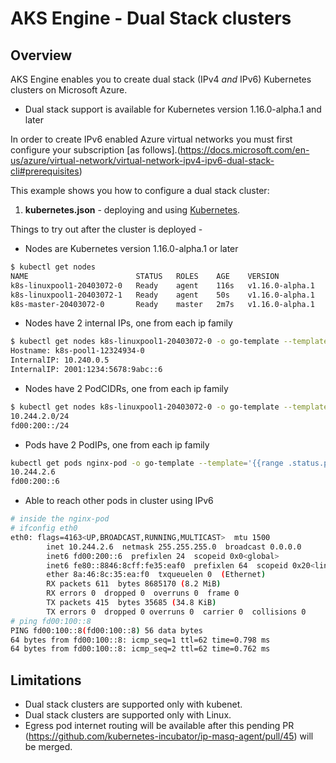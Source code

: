 # AKS Engine - Dual Stack clusters

## Overview

AKS Engine enables you to create dual stack (IPv4 *and* IPv6) Kubernetes clusters on Microsoft Azure.

- Dual stack support is available for Kubernetes version 1.16.0-alpha.1 and later

In order to create IPv6 enabled Azure virtual networks you must first configure your subscription [as follows].(https://docs.microsoft.com/en-us/azure/virtual-network/virtual-network-ipv4-ipv6-dual-stack-cli#prerequisites)

This example shows you how to configure a dual stack cluster:

1. **kubernetes.json** - deploying and using [Kubernetes](kubernetes.json).

Things to try out after the cluster is deployed -

- Nodes are Kubernetes version 1.16.0-alpha.1 or later

```bash
$ kubectl get nodes
NAME                        STATUS   ROLES    AGE    VERSION
k8s-linuxpool1-20403072-0   Ready    agent    116s   v1.16.0-alpha.1
k8s-linuxpool1-20403072-1   Ready    agent    50s    v1.16.0-alpha.1
k8s-master-20403072-0       Ready    master   2m7s   v1.16.0-alpha.1
```

- Nodes have 2 internal IPs, one from each ip family

```bash
$ kubectl get nodes k8s-linuxpool1-20403072-0 -o go-template --template='{{range .status.addresses}}{{printf "%s: %s \n" .type .address}}{{end}}'
Hostname: k8s-pool1-12324934-0
InternalIP: 10.240.0.5
InternalIP: 2001:1234:5678:9abc::6
```

- Nodes have 2 PodCIDRs, one from each ip family

```bash
$ kubectl get nodes k8s-linuxpool1-20403072-0 -o go-template --template='{{range .spec.podCIDRs}}{{printf "%s\n" .}}{{end}}'
10.244.2.0/24
fd00:200::/24
```

- Pods have 2 PodIPs, one from each ip family

```bash
kubectl get pods nginx-pod -o go-template --template='{{range .status.podIPs}}{{printf "%s \n" .ip}}{{end}}'
10.244.2.6
fd00:200::6
```

- Able to reach other pods in cluster using IPv6

```bash
# inside the nginx-pod
# ifconfig eth0
eth0: flags=4163<UP,BROADCAST,RUNNING,MULTICAST>  mtu 1500
        inet 10.244.2.6  netmask 255.255.255.0  broadcast 0.0.0.0
        inet6 fd00:200::6  prefixlen 24  scopeid 0x0<global>
        inet6 fe80::8846:8cff:fe35:eaf0  prefixlen 64  scopeid 0x20<link>
        ether 8a:46:8c:35:ea:f0  txqueuelen 0  (Ethernet)
        RX packets 611  bytes 8685170 (8.2 MiB)
        RX errors 0  dropped 0  overruns 0  frame 0
        TX packets 415  bytes 35685 (34.8 KiB)
        TX errors 0  dropped 0 overruns 0  carrier 0  collisions 0
# ping fd00:100::8
PING fd00:100::8(fd00:100::8) 56 data bytes
64 bytes from fd00:100::8: icmp_seq=1 ttl=62 time=0.798 ms
64 bytes from fd00:100::8: icmp_seq=2 ttl=62 time=0.762 ms
```

## Limitations

- Dual stack clusters are supported only with kubenet.
- Dual stack clusters are supported only with Linux.
- Egress pod internet routing will be available after this pending PR (https://github.com/kubernetes-incubator/ip-masq-agent/pull/45) will be merged.
